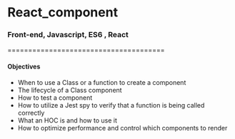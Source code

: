 # React_component
### Front-end, Javascript, ES6 , React

======================================

#### Objectives

- When to use a Class or a function to create a component 
- The lifecycle of a Class component 
- How to test a component 
- How to utilize a Jest spy to verify that a function is being called correctly 
- What an HOC is and how to use it 
- How to optimize performance and control which components to render